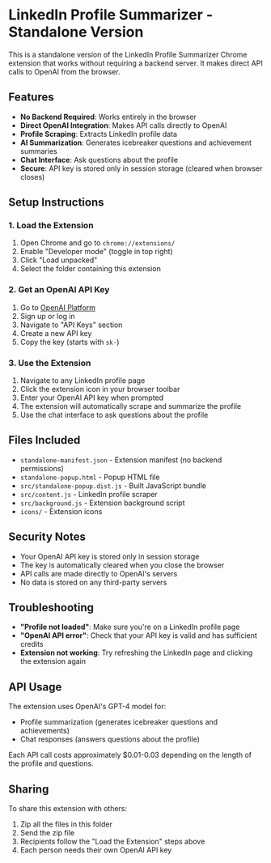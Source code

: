 # LinkedIn Profile Summarizer - Standalone Version

This is a standalone version of the LinkedIn Profile Summarizer Chrome extension that works without requiring a backend server. It makes direct API calls to OpenAI from the browser.

## Features

- **No Backend Required**: Works entirely in the browser
- **Direct OpenAI Integration**: Makes API calls directly to OpenAI
- **Profile Scraping**: Extracts LinkedIn profile data
- **AI Summarization**: Generates icebreaker questions and achievement summaries
- **Chat Interface**: Ask questions about the profile
- **Secure**: API key is stored only in session storage (cleared when browser closes)

## Setup Instructions

### 1. Load the Extension

1. Open Chrome and go to `chrome://extensions/`
2. Enable "Developer mode" (toggle in top right)
3. Click "Load unpacked"
4. Select the folder containing this extension

### 2. Get an OpenAI API Key

1. Go to [OpenAI Platform](https://platform.openai.com/)
2. Sign up or log in
3. Navigate to "API Keys" section
4. Create a new API key
5. Copy the key (starts with `sk-`)

### 3. Use the Extension

1. Navigate to any LinkedIn profile page
2. Click the extension icon in your browser toolbar
3. Enter your OpenAI API key when prompted
4. The extension will automatically scrape and summarize the profile
5. Use the chat interface to ask questions about the profile

## Files Included

- `standalone-manifest.json` - Extension manifest (no backend permissions)
- `standalone-popup.html` - Popup HTML file
- `src/standalone-popup.dist.js` - Built JavaScript bundle
- `src/content.js` - LinkedIn profile scraper
- `src/background.js` - Extension background script
- `icons/` - Extension icons

## Security Notes

- Your OpenAI API key is stored only in session storage
- The key is automatically cleared when you close the browser
- API calls are made directly to OpenAI's servers
- No data is stored on any third-party servers

## Troubleshooting

- **"Profile not loaded"**: Make sure you're on a LinkedIn profile page
- **"OpenAI API error"**: Check that your API key is valid and has sufficient credits
- **Extension not working**: Try refreshing the LinkedIn page and clicking the extension again

## API Usage

The extension uses OpenAI's GPT-4 model for:
- Profile summarization (generates icebreaker questions and achievements)
- Chat responses (answers questions about the profile)

Each API call costs approximately $0.01-0.03 depending on the length of the profile and questions.

## Sharing

To share this extension with others:
1. Zip all the files in this folder
2. Send the zip file
3. Recipients follow the "Load the Extension" steps above
4. Each person needs their own OpenAI API key 